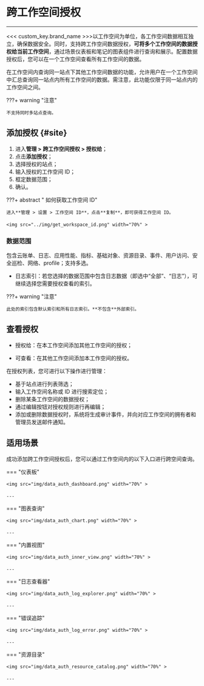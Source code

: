 # 跨工作空间授权
---


<<< custom_key.brand_name >>>以工作空间为单位，各工作空间数据相互独立，确保数据安全。同时，支持跨工作空间数据授权，**可将多个工作空间的数据授权给当前工作空间**，通过场景仪表板和笔记的图表组件进行查询和展示。配置数据授权后，您可以在一个工作空间查看所有工作空间的数据。


在工作空间内查询同一站点下其他工作空间数据的功能，允许用户在一个工作空间中汇总查询同一站点内所有工作空间的数据。需注意，此功能仅限于同一站点内的工作空间之间。


???+ warning "注意"

    不支持同时多站点查询。

    
## 添加授权 {#site}

1. 进入**管理 > 跨工作空间授权 > 授权给**；
2. 点击**添加授权**；
3. 选择授权的站点；
4. 输入授权的工作空间 ID；
5. 框定数据范围；
6. 确认。


???+ abstract " 如何获取工作空间 ID"

    进入**管理 > 设置 > 工作空间 ID**，点击**复制**，即可获得工作空间 ID。

    <img src="../img/get_workspace_id.png" width="70%" >

### 数据范围

包含云账单、日志、应用性能、指标、基础对象、资源目录、事件、用户访问、安全巡检、网络、profile；支持多选。

- 日志索引：若您选择的数据范围中包含日志数据（即选中“全部”、“日志”），可继续选择您需要授权查看的索引。

???+ warning "注意"

    此处的索引包含默认索引和所有日志索引。**不包含**外部索引。


## 查看授权

- 授权给：在本工作空间添加其他工作空间的授权；

- 可查看：在其他工作空间添加本工作空间的授权。


在授权列表，您可进行以下操作进行管理：

- 基于站点进行列表筛选；
- 输入工作空间名称或 ID 进行搜索定位；
- 删除某条工作空间的数据授权；
- 通过编辑按钮对授权规则进行再编辑；
- 添加或删除数据授权时，系统将生成审计事件，并向对应工作空间的拥有者和管理员发送邮件通知。





## 适用场景

成功添加跨工作空间授权后，您可以通过工作空间内的以下入口进行跨空间查询。


<div class="grid" markdown>

=== "仪表板"


    <img src="img/data_auth_dashboard.png" width="70%" >

    ---

=== "图表查询"

    <img src="img/data_auth_chart.png" width="70%" >

    ---


=== "内置视图"

    <img src="img/data_auth_inner_view.png" width="70%" >

    ---

=== "日志查看器"

    <img src="img/data_auth_log_explorer.png" width="70%" >

    ---

=== "错误追踪"

    <img src="img/data_auth_log_error.png" width="70%" >

    ---

=== "资源目录"

    <img src="img/data_auth_resource_catalog.png" width="70%" >

    ---


</div>








